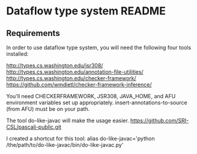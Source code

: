 Dataflow type system README
==================================

Requirements
------------
In order to use dataflow type system, you will need the following four tools installed:

http://types.cs.washington.edu/jsr308/
http://types.cs.washington.edu/annotation-file-utilities/
http://types.cs.washington.edu/checker-framework/
https://github.com/wmdietl/checker-framework-inference/

You'll need CHECKERFRAMEWORK, JSR308, JAVA_HOME, and AFU environment variables set up appropriately.
insert-annotations-to-source (from AFU) must be on your path.

The tool do-like-javac will make the usage easier.
https://github.com/SRI-CSL/pascali-public.git

I created a shortcut for this tool:
alias do-like-javac='python /the/path/to/do-like-javac/bin/do-like-javac.py'

